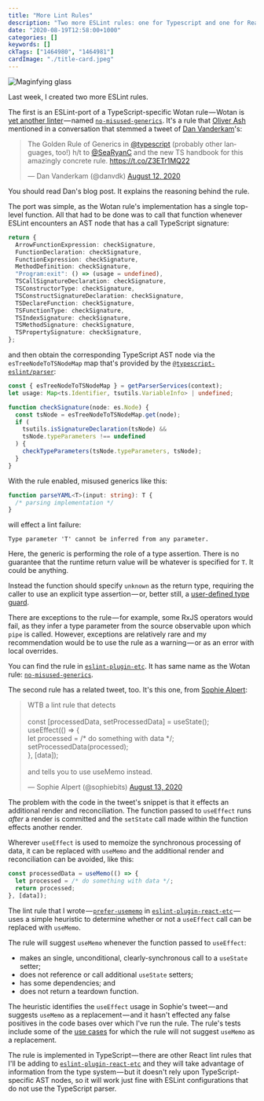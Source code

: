 ```yaml
---
title: "More Lint Rules"
description: "Two more ESLint rules: one for Typescript and one for React"
date: "2020-08-19T12:58:00+1000"
categories: []
keywords: []
ckTags: ["1464980", "1464981"]
cardImage: "./title-card.jpeg"
---
```


![Maginfying glass](title.jpeg "Photo by Markus Winkler on Unsplash")

Last week, I created two more ESLint rules.

The first is an ESLint-port of a TypeScript-specific Wotan rule — Wotan is [yet another linter](https://github.com/fimbullinter/wotan/blob/11368a193ba90a9e79b9f6ab530be1b434b122de/README.md#why-yet-another-linter) — named [`no-misused-generics`](https://github.com/fimbullinter/wotan/blob/11368a193ba90a9e79b9f6ab530be1b434b122de/packages/mimir/docs/no-misused-generics.md). It's a rule that [Oliver Ash](https://twitter.com/OliverJAsh) mentioned in a conversation that stemmed a tweet of [Dan Vanderkam](https://twitter.com/danvdk)'s:

<blockquote class="twitter-tweet"><p lang="en" dir="ltr">The Golden Rule of Generics in <a href="https://twitter.com/typescript?ref_src=twsrc%5Etfw">@typescript</a> (probably other languages, too!) h/t to <a href="https://twitter.com/SeaRyanC?ref_src=twsrc%5Etfw">@SeaRyanC</a> and the new TS handbook for this amazingly concrete rule. <a href="https://t.co/Z3ETr1MQ22">https://t.co/Z3ETr1MQ22</a></p>&mdash; Dan Vanderkam (@danvdk) <a href="https://twitter.com/danvdk/status/1293635068930543616?ref_src=twsrc%5Etfw">August 12, 2020</a></blockquote>

You should read Dan's blog post. It explains the reasoning behind the rule.

The port was simple, as the Wotan rule's implementation has a single top-level function. All that had to be done was to call that function whenever ESLint encounters an AST node that has a call TypeScript signature:

<!-- prettier-ignore -->
```ts
return {
  ArrowFunctionExpression: checkSignature,
  FunctionDeclaration: checkSignature,
  FunctionExpression: checkSignature,
  MethodDefinition: checkSignature,
  "Program:exit": () => (usage = undefined),
  TSCallSignatureDeclaration: checkSignature,
  TSConstructorType: checkSignature,
  TSConstructSignatureDeclaration: checkSignature,
  TSDeclareFunction: checkSignature,
  TSFunctionType: checkSignature,
  TSIndexSignature: checkSignature,
  TSMethodSignature: checkSignature,
  TSPropertySignature: checkSignature,
};
```

and then obtain the corresponding TypeScript AST node via the `esTreeNodeToTSNodeMap` map that's provided by the [`@typescript-eslint/parser`](https://github.com/typescript-eslint/typescript-eslint/tree/daf649f6e7f63353a332a21b4fa79cb376de37eb/packages/parser):

<!-- prettier-ignore -->
```ts {1,5}
const { esTreeNodeToTSNodeMap } = getParserServices(context);
let usage: Map<ts.Identifier, tsutils.VariableInfo> | undefined;

function checkSignature(node: es.Node) {
  const tsNode = esTreeNodeToTSNodeMap.get(node);
  if (
    tsutils.isSignatureDeclaration(tsNode) &&
    tsNode.typeParameters !== undefined
  ) {
    checkTypeParameters(tsNode.typeParameters, tsNode);
  }
}
```

With the rule enabled, misused generics like this:

<!-- prettier-ignore -->
```ts
function parseYAML<T>(input: string): T {
  /* parsing implementation */
}
```

will effect a lint failure:

```text
Type parameter 'T' cannot be inferred from any parameter.
```

Here, the generic is performing the role of a type assertion. There is no guarantee that the runtime return value will be whatever is specified for `T`. It could be anything.

Instead the function should specify `unknown` as the return type, requiring the caller to use an explicit type assertion — or, better still, a [user-defined type guard](https://www.typescriptlang.org/docs/handbook/advanced-types.html#user-defined-type-guards).

There are exceptions to the rule — for example, some RxJS operators would fail, as they infer a type parameter from the source observable upon which `pipe` is called. However, exceptions are relatively rare and my recommendation would be to use the rule as a warning — or as an error with local overrides.

You can find the rule in [`eslint-plugin-etc`](https://github.com/cartant/eslint-plugin-etc). It has same name as the Wotan rule: [`no-misused-generics`](https://github.com/cartant/eslint-plugin-etc/blob/9a023f2b46adce9df086bb162bee06841bc50952/source/rules/no-misused-generics.ts).

The second rule has a related tweet, too. It's this one, from [Sophie Alpert](https://twitter.com/sophiebits):

<blockquote class="twitter-tweet"><p lang="en" dir="ltr">WTB a lint rule that detects<br><br>const [processedData, setProcessedData] = useState();<br>useEffect(() =&gt; {<br> let processed = /* do something with data */;<br> setProcessedData(processed);<br>}, [data]);<br><br>and tells you to use useMemo instead.</p>&mdash; Sophie Alpert (@sophiebits) <a href="https://twitter.com/sophiebits/status/1293710971274289152?ref_src=twsrc%5Etfw">August 13, 2020</a></blockquote>

The problem with the code in the tweet's snippet is that it effects an additional render and reconciliation. The function passed to `useEffect` runs _after_ a render is committed and the `setState` call made within the function effects another render.

Wherever `useEffect` is used to memoize the synchronous processing of data, it can be replaced with `useMemo` and the additional render and reconciliation can be avoided, like this:

<!-- prettier-ignore -->
```js
const processedData = useMemo(() => {
  let processed = /* do something with data */;
  return processed;
}, [data]);
```

The lint rule that I wrote — [`prefer-usememo`](https://github.com/cartant/eslint-plugin-react-etc/blob/4a2a2a60d3e04076d647410ea5516c49a943cfb2/source/rules/prefer-usememo.ts) in [`eslint-plugin-react-etc`](https://github.com/cartant/eslint-plugin-react-etc) — uses a simple heuristic to determine whether or not a `useEffect` call can be replaced with `useMemo`.

The rule will suggest `useMemo` whenever the function passed to `useEffect`:

- makes an single, unconditional, clearly-synchronous call to a `useState` setter;
- does not reference or call additional `useState` setters;
- has some dependencies; and
- does not return a teardown function.

The heuristic identifies the `useEffect` usage in Sophie's tweet — and suggests `useMemo` as a replacement — and it hasn't effected any false positives in the code bases over which I've run the rule. The rule's tests include some of the [use cases](https://github.com/cartant/eslint-plugin-react-etc/blob/4a2a2a60d3e04076d647410ea5516c49a943cfb2/tests/rules/prefer-usememo.ts#L39-L174) for which the rule will not suggest `useMemo` as a replacement.

The rule is implemented in TypeScript — there are other React lint rules that I'll be adding to [`eslint-plugin-react-etc`](https://github.com/cartant/eslint-plugin-react-etc) and they will take advantage of information from the type system — but it doesn't rely upon TypeScript-specific AST nodes, so it will work just fine with ESLint configurations that do not use the TypeScript parser.

<script async src="https://platform.twitter.com/widgets.js" charset="utf-8"></script>
